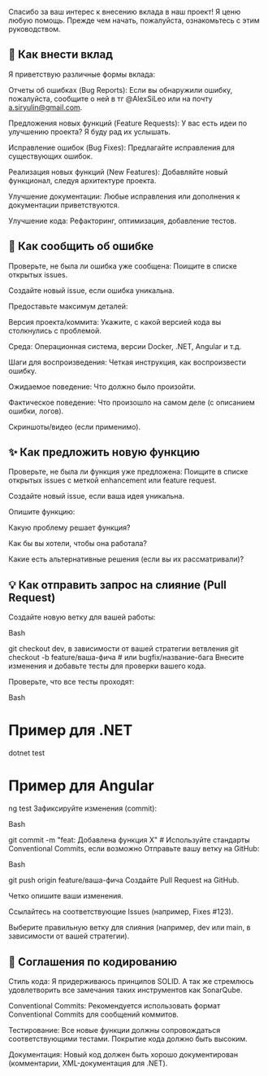 Спасибо за ваш интерес к внесению вклада в наш проект! Я ценю любую помощь. Прежде чем начать, пожалуйста, ознакомьтесь с этим руководством.

## 🤝 Как внести вклад
Я приветствую различные формы вклада:

Отчеты об ошибках (Bug Reports): Если вы обнаружили ошибку, пожалуйста, сообщите о ней в тг @AlexSiLeo или на почту a.siryulin@gmail.com.

Предложения новых функций (Feature Requests): У вас есть идеи по улучшению проекта? Я буду рад их услышать.

Исправление ошибок (Bug Fixes): Предлагайте исправления для существующих ошибок.

Реализация новых функций (New Features): Добавляйте новый функционал, следуя архитектуре проекта.

Улучшение документации: Любые исправления или дополнения к документации приветствуются.

Улучшение кода: Рефакторинг, оптимизация, добавление тестов.


## 🐞 Как сообщить об ошибке
Проверьте, не была ли ошибка уже сообщена: Поищите в списке открытых issues.

Создайте новый issue, если ошибка уникальна.

Предоставьте максимум деталей:

Версия проекта/коммита: Укажите, с какой версией кода вы столкнулись с проблемой.

Среда: Операционная система, версии Docker, .NET, Angular и т.д.

Шаги для воспроизведения: Четкая инструкция, как воспроизвести ошибку.

Ожидаемое поведение: Что должно было произойти.

Фактическое поведение: Что произошло на самом деле (с описанием ошибки, логов).

Скриншоты/видео (если применимо).

## ✨ Как предложить новую функцию
Проверьте, не была ли функция уже предложена: Поищите в списке открытых issues с меткой enhancement или feature request.

Создайте новый issue, если ваша идея уникальна.

Опишите функцию:

Какую проблему решает функция?

Как бы вы хотели, чтобы она работала?

Какие есть альтернативные решения (если вы их рассматривали)?

## 💡 Как отправить запрос на слияние (Pull Request)
Создайте новую ветку для вашей работы:

Bash

git checkout dev, в зависимости от вашей стратегии ветвления
git checkout -b feature/ваша-фича # или bugfix/название-бага
Внесите изменения и добавьте тесты для проверки вашего кода.

Проверьте, что все тесты проходят:

Bash

# Пример для .NET
dotnet test

# Пример для Angular
ng test
Зафиксируйте изменения (commit):

Bash

git commit -m "feat: Добавлена функция X" # Используйте стандарты Conventional Commits, если возможно
Отправьте вашу ветку на GitHub:

Bash

git push origin feature/ваша-фича
Создайте Pull Request на GitHub.

Четко опишите ваши изменения.

Ссылайтесь на соответствующие Issues (например, Fixes #123).

Выберите правильную ветку для слияния (например, dev или main, в зависимости от вашей стратегии).

## 📜 Соглашения по кодированию
Стиль кода: Я придерживаюсь принципов SOLID. А так же стремлюсь удовлетворить все замечания таких инструментов как SonarQube.

Conventional Commits: Рекомендуется использовать формат Conventional Commits для сообщений коммитов.

Тестирование: Все новые функции должны сопровождаться соответствующими тестами. Покрытие кода должно быть высоким.

Документация: Новый код должен быть хорошо документирован (комментарии, XML-документация для .NET).
